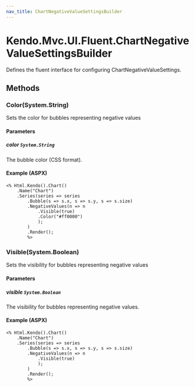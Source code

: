 ```yaml
---
nav_title: ChartNegativeValueSettingsBuilder
---
```


# Kendo.Mvc.UI.Fluent.ChartNegativeValueSettingsBuilder
Defines the fluent interface for configuring ChartNegativeValueSettings.




## Methods


### Color(System.String)
Sets the color for bubbles representing negative values


#### Parameters

##### color `System.String`
The bubble color (CSS format).




#### Example (ASPX)
    <% Html.Kendo().Chart()
        .Name("Chart")
        .Series(series => series
            .Bubble(s => s.x, s => s.y, s => s.size)
            .NegativeValues(n => n
                .Visible(true)
                .Color("#ff0000")
                );
            )
            .Render();
            %>


### Visible(System.Boolean)
Sets the visibility for bubbles representing negative values


#### Parameters

##### visible `System.Boolean`
The visibility for bubbles representing negative values.




#### Example (ASPX)
    <% Html.Kendo().Chart()
        .Name("Chart")
        .Series(series => series
            .Bubble(s => s.x, s => s.y, s => s.size)
            .NegativeValues(n => n
                .Visible(true)
                );
            )
            .Render();
            %>



